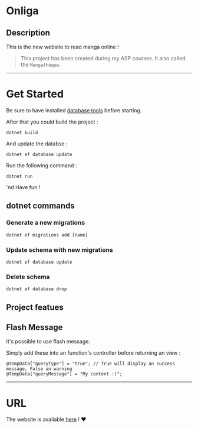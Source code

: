 # Onliga

## Description 

This is the new website to read manga online !

> This project has been created during my ASP courses. It also called the `Mangathèque`.

---
# Get Started

Be sure to have installed [database tools](https://docs.microsoft.com/en-us/ef/core/cli/dotnet) before starting.

After that you could build the project :
```
dotnet build
```

And update the databse :
```
dotnet ef database update
```

Run the following command : 

```
dotnet run
```

'nd Have fun !

## dotnet commands

### Generate a new migrations

```
dotnet ef migrations add [name]
```
### Update schema with new migrations

```
dotnet ef database update
```
### Delete schema

```
dotnet ef database drop
```

## Project featues
## Flash Message 
It's possible to use flash message.

Simply add these into an function's controller before returning an view :
```
@TempData["queryType"] = "true"; // True will display an success message, False an warning
@TempData["queryMessage"] = "My content :)";
```
---
# URL

The website is available [here](https://onligami.azurewebsites.net) ! :heart:

